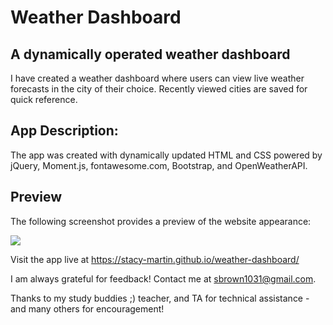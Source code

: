 # Weather Dashboard
## A dynamically operated weather dashboard 

I have created a weather dashboard where users can view live weather forecasts in the city of their choice.  Recently viewed cities are saved for quick reference.   

## App Description:

The app was created with dynamically updated HTML and CSS powered by jQuery, Moment.js, fontawesome.com, Bootstrap, and OpenWeatherAPI.

## Preview

The following screenshot provides a preview of the website appearance:

![](https://________)

Visit the app live at https://stacy-martin.github.io/weather-dashboard/


I am always grateful for feedback! 
Contact me at sbrown1031@gmail.com.

Thanks to my study buddies ;) teacher, and TA for technical assistance - and many others for encouragement!
